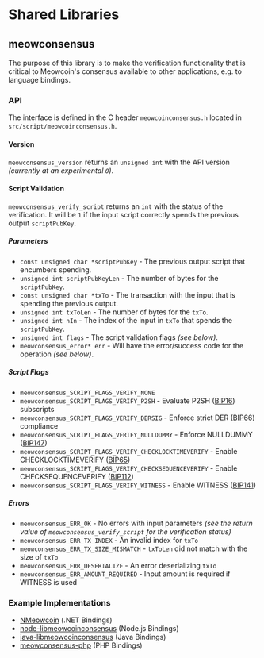 Shared Libraries
================

## meowconsensus

The purpose of this library is to make the verification functionality that is critical to Meowcoin's consensus available to other applications, e.g. to language bindings.

### API

The interface is defined in the C header `meowcoinconsensus.h` located in  `src/script/meowcoinconsensus.h`.

#### Version

`meowconsensus_version` returns an `unsigned int` with the API version *(currently at an experimental `0`)*.

#### Script Validation

`meowconsensus_verify_script` returns an `int` with the status of the verification. It will be `1` if the input script correctly spends the previous output `scriptPubKey`.

##### Parameters
- `const unsigned char *scriptPubKey` - The previous output script that encumbers spending.
- `unsigned int scriptPubKeyLen` - The number of bytes for the `scriptPubKey`.
- `const unsigned char *txTo` - The transaction with the input that is spending the previous output.
- `unsigned int txToLen` - The number of bytes for the `txTo`.
- `unsigned int nIn` - The index of the input in `txTo` that spends the `scriptPubKey`.
- `unsigned int flags` - The script validation flags *(see below)*.
- `meowconsensus_error* err` - Will have the error/success code for the operation *(see below)*.

##### Script Flags
- `meowconsensus_SCRIPT_FLAGS_VERIFY_NONE`
- `meowconsensus_SCRIPT_FLAGS_VERIFY_P2SH` - Evaluate P2SH ([BIP16](https://github.com/bitcoin/bips/blob/master/bip-0016.mediawiki)) subscripts
- `meowconsensus_SCRIPT_FLAGS_VERIFY_DERSIG` - Enforce strict DER ([BIP66](https://github.com/bitcoin/bips/blob/master/bip-0066.mediawiki)) compliance
- `meowconsensus_SCRIPT_FLAGS_VERIFY_NULLDUMMY` - Enforce NULLDUMMY ([BIP147](https://github.com/bitcoin/bips/blob/master/bip-0147.mediawiki))
- `meowconsensus_SCRIPT_FLAGS_VERIFY_CHECKLOCKTIMEVERIFY` - Enable CHECKLOCKTIMEVERIFY ([BIP65](https://github.com/bitcoin/bips/blob/master/bip-0065.mediawiki))
- `meowconsensus_SCRIPT_FLAGS_VERIFY_CHECKSEQUENCEVERIFY` - Enable CHECKSEQUENCEVERIFY ([BIP112](https://github.com/bitcoin/bips/blob/master/bip-0112.mediawiki))
- `meowconsensus_SCRIPT_FLAGS_VERIFY_WITNESS` - Enable WITNESS ([BIP141](https://github.com/bitcoin/bips/blob/master/bip-0141.mediawiki))

##### Errors
- `meowconsensus_ERR_OK` - No errors with input parameters *(see the return value of `meowconsensus_verify_script` for the verification status)*
- `meowconsensus_ERR_TX_INDEX` - An invalid index for `txTo`
- `meowconsensus_ERR_TX_SIZE_MISMATCH` - `txToLen` did not match with the size of `txTo`
- `meowconsensus_ERR_DESERIALIZE` - An error deserializing `txTo`
- `meowconsensus_ERR_AMOUNT_REQUIRED` - Input amount is required if WITNESS is used

### Example Implementations
- [NMeowcoin](https://github.com/NicolasDorier/NMeowcoin/blob/master/NMeowcoin/Script.cs#L814) (.NET Bindings)
- [node-libmeowcoinconsensus](https://github.com/bitpay/node-libmeowcoinconsensus) (Node.js Bindings)
- [java-libmeowcoinconsensus](https://github.com/dexX7/java-libmeowcoinconsensus) (Java Bindings)
- [meowconsensus-php](https://github.com/Bit-Wasp/meowconsensus-php) (PHP Bindings)
